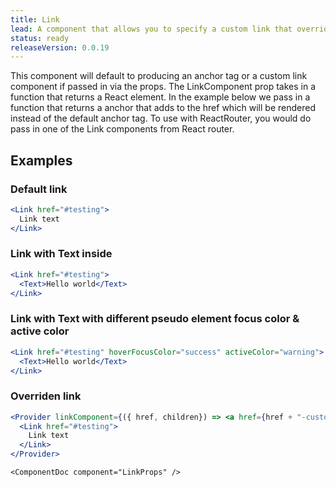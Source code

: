 ```yaml
---
title: Link
lead: A component that allows you to specify a custom link that overrides the default anchor tag via the Provider component
status: ready
releaseVersion: 0.0.19
---
```


This component will default to producing an anchor tag or a custom link component if passed in via the props. The LinkComponent prop takes in a function that returns a React element. In the example below we pass in a function that returns a anchor that adds to the href which will be rendered instead of the default anchor tag. To use with ReactRouter, you would do pass in one of the Link components from React router.

## Examples

### Default link

```.jsx
<Link href="#testing">
  Link text
</Link>
```

### Link with Text inside

```.jsx
<Link href="#testing">
  <Text>Hello world</Text>
</Link>
```

### Link with Text with different pseudo element focus color & active color

```.jsx
<Link href="#testing" hoverFocusColor="success" activeColor="warning">
  <Text>Hello world</Text>
</Link>
```

### Overriden link

```.jsx
<Provider linkComponent={({ href, children}) => <a href={href + "-custom"}>{children} + {href}</a>}>
  <Link href="#testing">
    Link text
  </Link>
</Provider>
```

```!jsx
<ComponentDoc component="LinkProps" />
```
